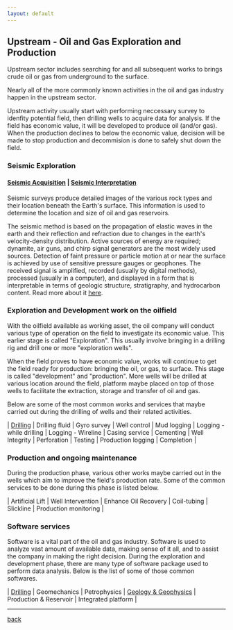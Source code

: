 ```yaml
---
layout: default
---
```


## Upstream - Oil and Gas Exploration and Production

Upstream sector includes searching for and all subsequent works to brings crude oil or gas from underground to the surface.

Nearly all of the more commonly known activities in the oil and gas industry happen in the upstream sector. 

Upstream activity usually start with performing neccessary survey to idenfity potential field, then drilling wells to acquire data for analysis. If the field has economic value, it will be developed to produce oil (and/or gas). When the production declines to below the economic value, decision will be made to stop production and decommision is done to safely shut down the field.

### Seismic Exploration

#### [Seismic Acquisition](./seismicsurvey.html)		|		[Seismic Interpretation](./seismicinterpretation.html)

Seismic surveys produce detailed images of the various rock types and their location beneath the Earth's surface. This information is used to determine the location and size of oil and gas reservoirs.

The seismic method is based on the propagation of elastic waves in the earth and their reflection and refraction due to changes in the earth's velocity-density distribution. Active sources of energy are required; dynamite, air guns, and chirp signal generators are the most widely used sources. 
Detection of faint pressure or particle motion at or near the surface is achieved by use of sensitive pressure gauges or geophones. The received signal is amplified, recorded (usually by digital methods), processed (usually in a computer), and displayed in a form that is interpretable in terms of geologic structure, stratigraphy, and hydrocarbon content. Read more about it [here](https://en.wikipedia.org/wiki/Reflection_seismology).

### Exploration and Development work on the oilfield

With the oilfield available as working asset, the oil company will conduct various type of operation on the field to investigate its economic value. This earlier stage is called "Exploration". This usually involve bringing in a drilling rig and drill one or more "exploration wells".

When the field proves to have economic value, works will continue to get the field ready for production: bringing the oil, or gas, to surface. This stage is called "development" and "production". More wells will be drilled at various location around the field, platform maybe placed on top of those wells to facilitate the extraction, storage and transfer of oil and gas.

Below are some of the most common works and services that maybe carried out during the drilling of wells and their related activities.

| [Drilling](../subpages/drilling.html) | Drilling fluid | Gyro survey | Well control
| Mud logging | Logging - while drilling | Logging - Wireline
| Casing service | Cementing | Well Integrity | Perforation
| Testing | Production logging | Completion |

### Production and ongoing maintenance

During the production phase, various other works maybe carried out in the wells which aim to improve the field's production rate. Some of the common services to be done during this phase is listed below.

| Artificial Lift | Well Intervention | Enhance Oil Recovery
| Coil-tubing | Slickline | Production monitoring |

### Software services

Software is a vital part of the oil and gas industry. Software is used to analyze vast amount of available data, making sense of it all, and to assist the company in making the right decision. During the exploration and development phase, there are many type of software package used to perform data analysis. Below is the list of some of those common softwares.

| [Drilling](../subpages/drilling_software.html) | Geomechanics | Petrophysics
| [Geology & Geophysics](../subpages/g&g_software.html) | Production & Reservoir | Integrated platform |



* * *

[back](../)
